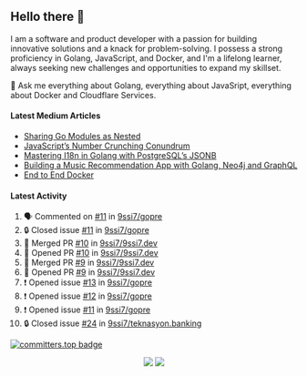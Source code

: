 ## Hello there 👋

I am a software and product developer with a passion for building innovative solutions and a knack for problem-solving. I possess a strong proficiency in Golang, JavaScript, and Docker, and I'm a lifelong learner, always seeking new challenges and opportunities to expand my skillset.

💬 Ask me everything about Golang, everything about JavaSript, everything about Docker and Cloudflare Services.

#### Latest Medium Articles

<!-- ARTICLES:START -->
- [Sharing Go Modules as Nested](https://9ssi7.medium.com/sharing-go-modules-as-nested-ad64e608b681?source=rss-ced864c5b828------2)
- [JavaScript’s Number Crunching Conundrum](https://9ssi7.medium.com/javascripts-number-crunching-conundrum-c8ad0c546738?source=rss-ced864c5b828------2)
- [Mastering I18n in Golang with PostgreSQL’s JSONB](https://9ssi7.medium.com/mastering-i18n-in-golang-with-postgresqls-jsonb-2631ad50376a?source=rss-ced864c5b828------2)
- [Building a Music Recommendation App with Golang, Neo4j and GraphQL](https://9ssi7.medium.com/building-a-music-recommendation-app-with-golang-neo4j-and-graphql-697f842ea688?source=rss-ced864c5b828------2)
- [End to End Docker](https://9ssi7.medium.com/end-to-end-docker-1d16d5a55424?source=rss-ced864c5b828------2)
<!-- ARTICLES:END -->

#### Latest Activity

<!--START_SECTION:activity-->
1. 🗣 Commented on [#11](https://github.com/9ssi7/gopre/issues/11#issuecomment-2253390299) in [9ssi7/gopre](https://github.com/9ssi7/gopre)
2. 🔒 Closed issue [#11](https://github.com/9ssi7/gopre/issues/11) in [9ssi7/gopre](https://github.com/9ssi7/gopre)
3. 🎉 Merged PR [#10](https://github.com/9ssi7/9ssi7.dev/pull/10) in [9ssi7/9ssi7.dev](https://github.com/9ssi7/9ssi7.dev)
4. 💪 Opened PR [#10](https://github.com/9ssi7/9ssi7.dev/pull/10) in [9ssi7/9ssi7.dev](https://github.com/9ssi7/9ssi7.dev)
5. 🎉 Merged PR [#9](https://github.com/9ssi7/9ssi7.dev/pull/9) in [9ssi7/9ssi7.dev](https://github.com/9ssi7/9ssi7.dev)
6. 💪 Opened PR [#9](https://github.com/9ssi7/9ssi7.dev/pull/9) in [9ssi7/9ssi7.dev](https://github.com/9ssi7/9ssi7.dev)
7. ❗ Opened issue [#13](https://github.com/9ssi7/gopre/issues/13) in [9ssi7/gopre](https://github.com/9ssi7/gopre)
8. ❗ Opened issue [#12](https://github.com/9ssi7/gopre/issues/12) in [9ssi7/gopre](https://github.com/9ssi7/gopre)
9. ❗ Opened issue [#11](https://github.com/9ssi7/gopre/issues/11) in [9ssi7/gopre](https://github.com/9ssi7/gopre)
10. 🔒 Closed issue [#24](https://github.com/9ssi7/teknasyon.banking/issues/24) in [9ssi7/teknasyon.banking](https://github.com/9ssi7/teknasyon.banking)
<!--END_SECTION:activity-->

[![committers.top badge](https://user-badge.committers.top/turkey_private/9ssi7.svg)](https://user-badge.committers.top/turkey_private/9ssi7)

<p align="center">
  <picture>
  <source
    srcset="https://github-readme-stats.vercel.app/api?username=9ssi7&show_icons=true&theme=dark&hide_border=true&border_radius=10"
    media="(prefers-color-scheme: dark)"
  />
  <source
    srcset="https://github-readme-stats.vercel.app/api?username=9ssi7&show_icons=true&hide_border=true&border_radius=10"
    media="(prefers-color-scheme: light), (prefers-color-scheme: no-preference)"
  />
  <img src="https://github-readme-stats.vercel.app/api?username=9ssi7&show_icons=true&hide_border=true&border_radius=10" />
</picture>

<picture>
  <source
    srcset="https://github-readme-streak-stats.herokuapp.com?user=9ssi7&theme=dark&hide_border=true&border_radius=10"
    media="(prefers-color-scheme: dark)"
  />
  <source
    srcset="https://github-readme-streak-stats.herokuapp.com?user=9ssi7&hide_border=true&border_radius=10"
    media="(prefers-color-scheme: light), (prefers-color-scheme: no-preference)"
  />
  <img src="https://github-readme-streak-stats.herokuapp.com?user=9ssi7&hide_border=true&border_radius=10" />
</picture>
</p>
